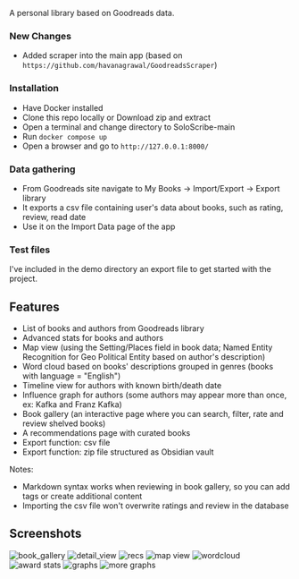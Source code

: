 A personal library based on Goodreads data.

### New Changes
- Added scraper into the main app (based on `https://github.com/havanagrawal/GoodreadsScraper`)

### Installation

- Have Docker installed
- Clone this repo locally or Download zip and extract
- Open a terminal and change directory to SoloScribe-main
- Run `docker compose up`
- Open a browser and go to `http://127.0.0.1:8000/`

### Data gathering
- From Goodreads site navigate to My Books -> Import/Export -> Export library
- It exports a csv file containing user's data about books, such as rating, review, read date
- Use it on the Import Data page of the app

### Test files

I've included in the demo directory an export file to get started with the project.

## Features

- List of books and authors from Goodreads library
- Advanced stats for books and authors
- Map view (using the Setting/Places field in book data; Named Entity Recognition for Geo Political Entity based on author's description)
- Word cloud based on books' descriptions grouped in genres (books with language = "English")
- Timeline view for authors with known birth/death date
- Influence graph for authors (some authors may appear more than once, ex: Kafka and Franz Kafka)
- Book gallery (an interactive page where you can search, filter, rate and review shelved books)
- A recommendations page with curated books
- Export function: csv file
- Export function: zip file structured as Obsidian vault

Notes:
- Markdown syntax works when reviewing in book gallery, so you can add tags or create additional content
- Importing the csv file won't overwrite ratings and review in the database

## Screenshots


![book_gallery](https://github.com/yamesyung/SoloScribe/assets/96660815/4803a14e-fefc-4a48-b053-4e446329eb8c)
![detail_view](https://github.com/yamesyung/SoloScribe/assets/96660815/4f953e49-9642-4af2-bfc7-110398c40d14)
![recs](https://github.com/yamesyung/SoloScribe/assets/96660815/0ab3846c-e53f-4fcc-bab7-2d62476ac353)
![map view](https://github.com/yamesyung/SoloScribe/assets/96660815/404e4cd8-6bc0-4404-870b-62c9d6481ddc)
![wordcloud](https://github.com/yamesyung/SoloScribe/assets/96660815/3abd9965-c6b1-45e0-96ce-e829e2719a9b)
![award stats](https://github.com/yamesyung/SoloScribe/assets/96660815/45e0ea3c-a5d9-40dd-b684-b5a995a66745)
![graphs](https://github.com/yamesyung/SoloScribe/assets/96660815/22317adc-39b7-498f-81a7-f46d09ab741c)
![more graphs](https://github.com/yamesyung/SoloScribe/assets/96660815/d4ee9457-cdd4-4b2e-9b64-7dffb1527084)
